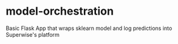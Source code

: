 # model-orchestration
Basic Flask App that wraps sklearn model and log predictions into Superwise's platform
